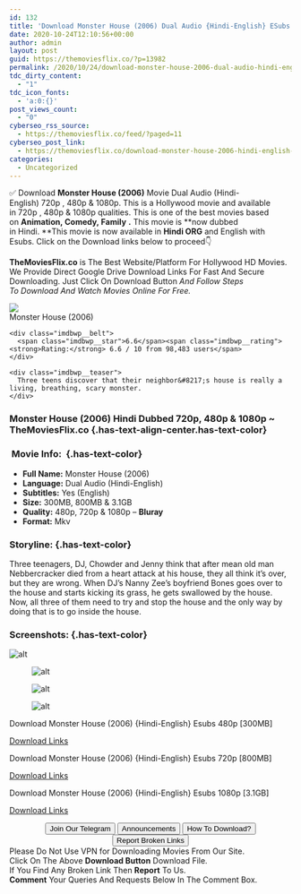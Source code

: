 ```yaml
---
id: 132
title: 'Download Monster House (2006) Dual Audio {Hindi-English} ESubs BluRay 480p [300MB] || 720p [800MB] || 1080p [3.1GB]'
date: 2020-10-24T12:10:56+00:00
author: admin
layout: post
guid: https://themoviesflix.co/?p=13982
permalink: /2020/10/24/download-monster-house-2006-dual-audio-hindi-english-esubs-bluray-480p-300mb-720p-800mb-1080p-3-1gb/
tdc_dirty_content:
  - "1"
tdc_icon_fonts:
  - 'a:0:{}'
post_views_count:
  - "0"
cyberseo_rss_source:
  - https://themoviesflix.co/feed/?paged=11
cyberseo_post_link:
  - https://themoviesflix.co/download-monster-house-2006-hindi-english-480p-720p-1080p/
categories:
  - Uncategorized
---
```

✅ Download&nbsp;**Monster House (2006)**&nbsp;Movie&nbsp;Dual Audio (Hindi-English)&nbsp;720p&nbsp;,&nbsp;480p&nbsp;&&nbsp;1080p. This is a Hollywood movie and available in&nbsp;720p&nbsp;,&nbsp;480p&nbsp;&&nbsp;1080p&nbsp;qualities. This is one of the best movies based on&nbsp;**Animation,&nbsp;Comedy,&nbsp;Family**&nbsp;**.**&nbsp;This movie is&nbsp;**now dubbed in&nbsp;Hindi.&nbsp;**This movie is now available in&nbsp;**Hindi ORG**&nbsp;and English with Esubs.&nbsp;Click on the Download links below to proceed👇

**TheMoviesFlix.co**&nbsp;is The Best Website/Platform For Hollywood HD Movies. We Provide Direct Google Drive Download Links For Fast And Secure Downloading. Just Click On Download Button&nbsp;_And Follow Steps To&nbsp;Download And Watch Movies Online For Free._

<div class="imdbwp imdbwp--movie dark">
  <div class="imdbwp__thumb">
    <a class="imdbwp__link" target="_blank" title="Monster House" href="https://www.imdb.com/title/tt0385880/" rel="nofollow noopener noreferrer"><img class="imdbwp__img" src="https://m.media-amazon.com/images/M/MV5BMTIzNjE1NDg1N15BMl5BanBnXkFtZTcwOTg2NTMzMQ@@._V1_SX300.jpg" /></a>
  </div>
  
  <div class="imdbwp__content">
    <div class="imdbwp__header">
      <span class="imdbwp__title">Monster House</span> (2006)
    </div>
    
    <div class="imdbwp__belt">
      <span class="imdbwp__star">6.6</span><span class="imdbwp__rating"><strong>Rating:</strong> 6.6 / 10 from 98,483 users</span>
    </div>
    
    <div class="imdbwp__teaser">
      Three teens discover that their neighbor&#8217;s house is really a living, breathing, scary monster.
    </div>
  </div>
</div>

### Monster House (2006) Hindi Dubbed 720p, 480p & 1080p ~ TheMoviesFlix.co {.has-text-align-center.has-text-color}

### &nbsp;Movie Info:&nbsp; {.has-text-color}

  * **Full Name:**&nbsp;Monster House (2006)
  * **Language:**&nbsp;Dual Audio (Hindi-English)
  * **Subtitles:**&nbsp;Yes (English)
  * **Size:**&nbsp;300MB, 800MB & 3.1GB
  * **Quality:**&nbsp;480p, 720p & 1080p –&nbsp;**Bluray**
  * **Format:**&nbsp;Mkv

### Storyline: {.has-text-color}

Three teenagers, DJ, Chowder and Jenny think that after mean old man Nebbercracker died from a heart attack at his house, they all think it’s over, but they are wrong. When DJ’s Nanny Zee’s boyfriend Bones goes over to the house and starts kicking its grass, he gets swallowed by the house. Now, all three of them need to try and stop the house and the only way by doing that is to go inside the house.

### Screenshots: {.has-text-color}<figure class="wp-block-image">

![alt](https://extraimage.com/images/2020/10/23/vlcsnap-2020-10-23-06h52m37s346.png) </figure> <figure class="wp-block-image">![alt](https://extraimage.com/images/2020/10/23/vlcsnap-2020-10-23-06h52m44s846.png)</figure> <figure class="wp-block-image">![alt](https://extraimage.com/images/2020/10/23/vlcsnap-2020-10-23-06h52m57s635.png)</figure> <figure class="wp-block-image">![alt](https://extraimage.com/images/2020/10/23/vlcsnap-2020-10-23-06h53m10s621.png)</figure> 

<p class="has-text-align-center has-text-color has-medium-font-size">
  Download Monster House (2006) {Hindi-English} Esubs 480p [300MB]
</p>

<span class="mb-center maxbutton-3-center"><span class="maxbutton-3-container mb-container"><a class="maxbutton-3 maxbutton maxbutton-post-button" target="_blank" rel="nofollow noopener noreferrer" href="https://coinquint.com/a16072/"><span class="mb-text">Download Links</span></a></span></span>

<p class="has-text-align-center has-text-color has-medium-font-size">
  Download Monster House (2006) {Hindi-English} Esubs 720p [800MB]
</p>

<span class="mb-center maxbutton-3-center"><span class="maxbutton-3-container mb-container"><a class="maxbutton-3 maxbutton maxbutton-post-button" target="_blank" rel="nofollow noopener noreferrer" href="https://coinquint.com/a16074/"><span class="mb-text">Download Links</span></a></span></span>

<p class="has-text-align-center has-text-color has-medium-font-size">
  Download Monster House (2006) {Hindi-English} Esubs 1080p [3.1GB]
</p>

<span class="mb-center maxbutton-3-center"><span class="maxbutton-3-container mb-container"><a class="maxbutton-3 maxbutton maxbutton-post-button" target="_blank" rel="nofollow noopener noreferrer" href="https://coinquint.com/a16076/"><span class="mb-text">Download Links</span></a></span></span>

<center>
</center>

<center>
  <a href="https://t.me/themoviesflixcom" target="_blank" data-wpel-link="external" rel="nofollow external noopener noreferrer"><button class="button button5">Join Our Telegram</button></a> <a href="https://themoviesflix.co/download-monster-house-2006-hindi-english-480p-720p-1080p/#" target="_blank" data-wpel-link="external" rel="nofollow external noopener noreferrer"><button class="button button5">Announcements</button></a> <a href="https://themoviesflix.com/how-to-download/" target="_blank" data-wpel-link="external" rel="nofollow external noopener noreferrer"><button class="button button5">How To Download?</button></a> <a href="https://themoviesflix.co/download-monster-house-2006-hindi-english-480p-720p-1080p/#" target="_blank" data-wpel-link="external" rel="nofollow external noopener noreferrer"><button class="button button5">Report Broken Links</button></a>
</center>

<div class="alert alert-danger">
  Please Do Not Use VPN for Downloading Movies From Our Site.
</div>

<div class="alert alert-success">
  Click On The Above <strong>Download Button</strong> Download File.
</div>

<div class="alert alert-warning">
  If You Find Any Broken Link Then <strong>Report</strong> To Us.
</div>

<div class="alert alert-info">
  <strong>Comment</strong> Your Queries And Requests Below In The Comment Box.
</div>